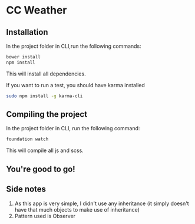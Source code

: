 # CC Weather

## Installation

In the project folder in CLI,run the following commands:

```bash
bower install
npm install
```

This will install all dependencies.


If you want to run a test, you should have karma installed

```bash
sudo npm install -g karma-cli
```

## Compiling the project

In the project folder in CLI, run the following command:
```bash
foundation watch
```

This will compile all js and scss.

## You're good to go!


## Side notes
1. As this app is very simple, I didn't use any inheritance (it simply doesn't have that much objects to make use of inheritance)
2. Pattern used is Observer
